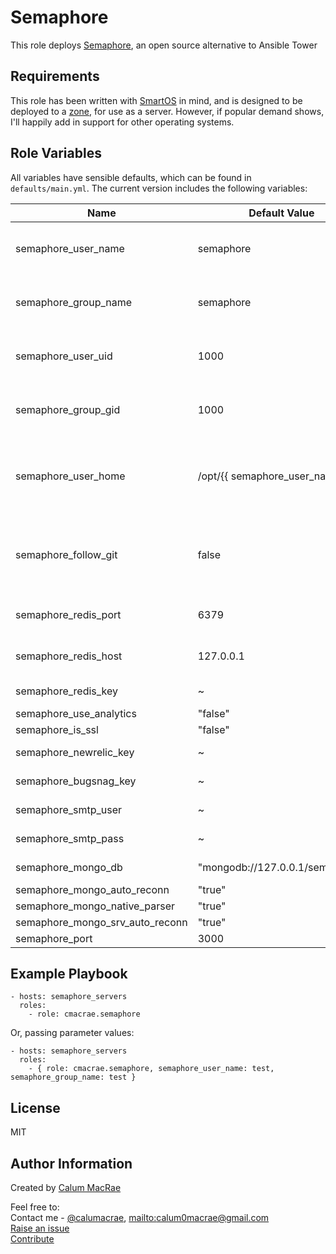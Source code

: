 Semaphore
=========
This role deploys [Semaphore](https://github.com/CastawayLabs/semaphore), an open source alternative to Ansible Tower

Requirements
------------
This role has been written with [SmartOS](https://smartos.org) in mind, and is designed to be deployed to a [zone](https://wiki.smartos.org/display/DOC/Zones), for use as a server.
However, if popular demand shows, I'll happily add in support for other operating systems.

Role Variables
--------------
All variables have sensible defaults, which can be found in `defaults/main.yml`.
The current version includes the following variables:

| Name               | Default Value | Description                  |
|--------------------|---------------|------------------------------|
| semaphore_user_name  | semaphore | username to run the Semaphore service |
| semaphore_group_name | semaphore | groupname to run the Semaphore service |
| semaphore_user_uid | 1000 | UID of the Semaphore service user |
| semaphore_group_gid | 1000 | GID of the Semaphore service group |
| semaphore_user_home | /opt/{{ semaphore_user_name }} | home directory for the Semaphore service user |
| semaphore_follow_git | false | ensure Semaphore source follows HEAD from Git |
| semaphore_redis_port | 6379 | the port redis is listening on |
| semaphore_redis_host | 127.0.0.1 | the address redis is listening on |
| semaphore_redis_key | ~ | the redis key |
| semaphore_use_analytics | "false" | |
| semaphore_is_ssl | "false" | |
| semaphore_newrelic_key | ~ | New Relic key |
| semaphore_bugsnag_key | ~ | Bugsnag key |
| semaphore_smtp_user | ~ | SMTP username
| semaphore_smtp_pass | ~ | STMP password |
| semaphore_mongo_db | "mongodb://127.0.0.1/semaphore" | MongoDB database |
| semaphore_mongo_auto_reconn | "true" | |
| semaphore_mongo_native_parser | "true" | |
| semaphore_mongo_srv_auto_reconn | "true" | |
| semaphore_port | 3000 | |


Example Playbook
----------------

    - hosts: semaphore_servers
      roles:
        - role: cmacrae.semaphore

Or, passing parameter values:

	- hosts: semaphore_servers
	  roles:
	    - { role: cmacrae.semaphore, semaphore_user_name: test, semaphore_group_name: test }
License
-------
MIT

Author Information
------------------
Created by [Calum MacRae](http://cmacr.ae)

Feel free to:  
Contact me - [@calumacrae](https://twitter.com/calumacrae), [mailto:calum0macrae@gmail.com](calum0macrae@gmail.com)  
[Raise an issue](https://github.com/cmacrae/ansible-semaphore/issues)  
[Contribute](https://github.com/cmacrae/ansible-semaphore/pulls)  
